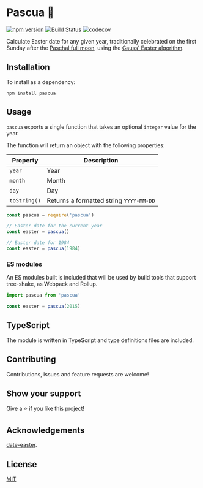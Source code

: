 # Pascua 🙏

[![npm version](https://badge.fury.io/js/pascua.svg)](https://badge.fury.io/js/pascua)
[![Build Status](https://github.com/MauricioRobayo/pascua/workflows/Build%20and%20Release/badge.svg)](https://github.com/MauricioRobayo/pascua/actions?query=workflow%3A%22Build+and+Release%22)
[![codecov](https://codecov.io/gh/MauricioRobayo/pascua/branch/master/graph/badge.svg)](https://codecov.io/gh/MauricioRobayo/pascua)

Calculate Easter date for any given year, traditionally celebrated on the first Sunday after the [Paschal full moon](https://en.wikipedia.org/wiki/Ecclesiastical_full_moon), using the [Gauss' Easter algorithm](https://en.wikipedia.org/wiki/Computus#Gauss.27_Easter_algorithm).

## Installation

To install as a dependency:

```
npm install pascua
```

## Usage

`pascua` exports a single function that takes an optional `integer` value for the year.

The function will return an object with the following properties:

| Property     | Description                             |
| ------------ | --------------------------------------- |
| `year`       | Year                                    |
| `month`      | Month                                   |
| `day`        | Day                                     |
| `toString()` | Returns a formatted string `YYYY-MM-DD` |

```js
const pascua = require('pascua')

// Easter date for the current year
const easter = pascua()

// Easter date for 1984
const easter = pascua(1984)
```

### ES modules

An ES modules built is included that will be used by build tools that support tree-shake, as Webpack and Rollup.

```js
import pascua from 'pascua'

const easter = pascua(2015)
```

## TypeScript

The module is written in TypeScript and type definitions files are included.

## Contributing

Contributions, issues and feature requests are welcome!

## Show your support

Give a ⭐️ if you like this project!

## Acknowledgements

[date-easter](https://github.com/commenthol/date-easter/blob/master/index.js).

## License

[MIT](LICENSE)
